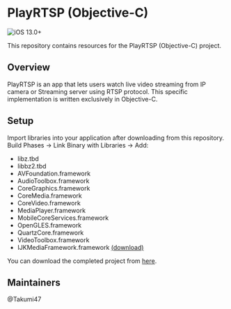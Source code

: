 # PlayRTSP (Objective-C)

![iOS 13.0+](https://img.shields.io/badge/iOS-13.0%2B-blue.svg)

This repository contains resources for the PlayRTSP (Objective-C) project.

## Overview

PlayRTSP is an app that lets users watch live video streaming from IP camera or Streaming server using RTSP protocol. This specific implementation is written exclusively in Objective-C.

## Setup

Import libraries into your application after downloading from this repository. Build Phases -> Link Binary with Libraries -> Add:
- libz.tbd
- libbz2.tbd
- AVFoundation.framework
- AudioToolbox.framework
- CoreGraphics.framework
- CoreMedia.framework
- CoreVideo.framework
- MediaPlayer.framework
- MobileCoreServices.framework
- OpenGLES.framework
- QuartzCore.framework
- VideoToolbox.framework
- IJKMediaFramework.framework [(download)](https://drive.google.com/file/d/1uGioDUQayHrs-fvJJAgjUe2y1izS_pI2/view?usp=sharing)

You can download the completed project from [here](https://drive.google.com/file/d/1uzPkjo7O5MhG9KZY6W4QoweilPCU__7l/view?usp=sharing).

## Maintainers

@Takumi47